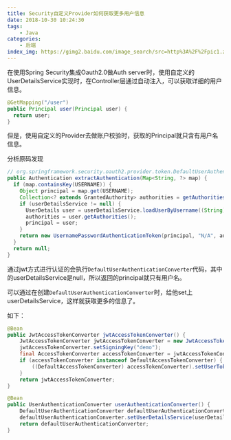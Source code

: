 ```yaml
---
title: Security自定义Provider如何获取更多用户信息
date: 2018-10-30 10:24:30
tags:
    - Java
categories:
    - 后端
index_img: https://gimg2.baidu.com/image_search/src=http%3A%2F%2Fpic1.zhimg.com%2Fv2-1b2f4bbab5617fca4bb118562ec97b4f_1200x500.jpg&refer=http%3A%2F%2Fpic1.zhimg.com&app=2002&size=f9999,10000&q=a80&n=0&g=0n&fmt=jpeg?sec=1632029423&t=765c7518a5e6ced63fd65e173525913b
---
```


在使用Spring Security集成Oauth2.0做Auth server时，使用自定义的UserDetailsService实现时，在Controller层通过自动注入，可以获取详细的用户信息。

<!--more-->

```java
@GetMapping("/user")
public Principal user(Principal user) {
  return user;
}
```

但是，使用自定义的Provider去做账户校验时，获取的Principal就只含有用户名信息。

分析原码发现

```java
// org.springframework.security.oauth2.provider.token.DefaultUserAuthenticationConverter
public Authentication extractAuthentication(Map<String, ?> map) {
  if (map.containsKey(USERNAME)) {
    Object principal = map.get(USERNAME);
    Collection<? extends GrantedAuthority> authorities = getAuthorities(map);
    if (userDetailsService != null) {
      UserDetails user = userDetailsService.loadUserByUsername((String) map.get(USERNAME));
      authorities = user.getAuthorities();
      principal = user;
    }
    return new UsernamePasswordAuthenticationToken(principal, "N/A", authorities);
  }
  return null;
}
```
通过jwt方式进行认证的会执行`DefaultUserAuthenticationConverter`代码，其中的userDetailsService是null，所以返回的principal就只有用户名。

可以通过在创建`DefaultUserAuthenticationConverter`时，给他set上userDetailsService，这样就获取更多的信息了。

如下：

```java
@Bean
public JwtAccessTokenConverter jwtAccessTokenConverter() {
    JwtAccessTokenConverter jwtAccessTokenConverter = new JwtAccessTokenConverter();
    jwtAccessTokenConverter.setSigningKey("demo");
    final AccessTokenConverter accessTokenConverter = jwtAccessTokenConverter.getAccessTokenConverter();
    if (accessTokenConverter instanceof DefaultAccessTokenConverter) {
        ((DefaultAccessTokenConverter) accessTokenConverter).setUserTokenConverter(userAuthenticationConverter());
    }
    return jwtAccessTokenConverter;
}

@Bean
public UserAuthenticationConverter userAuthenticationConverter() {
    DefaultUserAuthenticationConverter defaultUserAuthenticationConverter = new DefaultUserAuthenticationConverter();
    defaultUserAuthenticationConverter.setUserDetailsService(userDetailsService);
    return defaultUserAuthenticationConverter;
}
```
